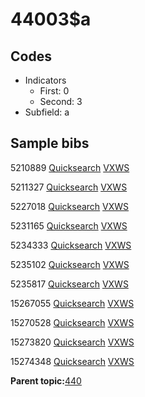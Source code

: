 # 44003$a

## Codes

-   Indicators
    -   First: 0
    -   Second: 3
-   Subfield: a

## Sample bibs

5210889 [Quicksearch](https://search.library.yale.edu/catalog/5210889) [VXWS](http://prodorbis.library.yale.edu:7014/vxws/GetHoldingsService?bibId=5210889)

5211327 [Quicksearch](https://search.library.yale.edu/catalog/5211327) [VXWS](http://prodorbis.library.yale.edu:7014/vxws/GetHoldingsService?bibId=5211327)

5227018 [Quicksearch](https://search.library.yale.edu/catalog/5227018) [VXWS](http://prodorbis.library.yale.edu:7014/vxws/GetHoldingsService?bibId=5227018)

5231165 [Quicksearch](https://search.library.yale.edu/catalog/5231165) [VXWS](http://prodorbis.library.yale.edu:7014/vxws/GetHoldingsService?bibId=5231165)

5234333 [Quicksearch](https://search.library.yale.edu/catalog/5234333) [VXWS](http://prodorbis.library.yale.edu:7014/vxws/GetHoldingsService?bibId=5234333)

5235102 [Quicksearch](https://search.library.yale.edu/catalog/5235102) [VXWS](http://prodorbis.library.yale.edu:7014/vxws/GetHoldingsService?bibId=5235102)

5235817 [Quicksearch](https://search.library.yale.edu/catalog/5235817) [VXWS](http://prodorbis.library.yale.edu:7014/vxws/GetHoldingsService?bibId=5235817)

15267055 [Quicksearch](https://search.library.yale.edu/catalog/15267055) [VXWS](http://prodorbis.library.yale.edu:7014/vxws/GetHoldingsService?bibId=15267055)

15270528 [Quicksearch](https://search.library.yale.edu/catalog/15270528) [VXWS](http://prodorbis.library.yale.edu:7014/vxws/GetHoldingsService?bibId=15270528)

15273820 [Quicksearch](https://search.library.yale.edu/catalog/15273820) [VXWS](http://prodorbis.library.yale.edu:7014/vxws/GetHoldingsService?bibId=15273820)

15274348 [Quicksearch](https://search.library.yale.edu/catalog/15274348) [VXWS](http://prodorbis.library.yale.edu:7014/vxws/GetHoldingsService?bibId=15274348)

**Parent topic:**[440](../../tags/440/440.md)

